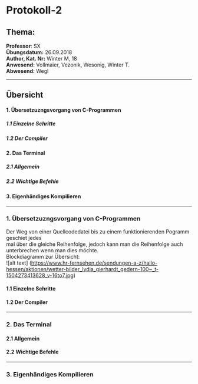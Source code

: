 
# Protokoll-2  
## Thema:  
**Professor**: SX    
**Übungsdatum:** 26.09.2018   
**Author, Kat. Nr:** Winter M, 18  
**Anwesend:** Vollmaier, Vezonik, Wesonig, Winter T.   
**Abwesend:** Wegl
- - -  
## Übersicht  
#### 1. Übersetzuzngsvorgang von C-Programmen  
##### 1.1 Einzelne Schritte
##### 1.2 Der Compiler
#### 2. Das Terminal
##### 2.1 Allgemein
##### 2.2 Wichtige Befehle
#### 3. Eigenhändiges Kompilieren
_ _ _
  
### 1. Übersetzuzngsvorgang von C-Programmen  
Der Weg von einer Quellcodedatei bis zu einem funktionierenden Pogramm geschiet jedes  
mal über die gleiche Reihenfolge, jedoch kann man die Reihenfolge auch unterbrechen wenn man dies möchte.  
Blockdiagramm zur Übersicht:  
![alt text] (https://www.hr-fernsehen.de/sendungen-a-z/hallo-hessen/aktionen/wetter-bilder_lydia_gierhardt_gedern-100~_t-1504273413628_v-16to7.jpg)
#### 1.1  Einzelne Schritte  
 

#### 1.2 Der Compiler  

  

  - - -
### 2. Das Terminal  
#### 2.1 Allgemein    

#### 2.2 Wichtige Befehle  


 
  - - -
  ### 3. Eigenhändiges Kompilieren
    


